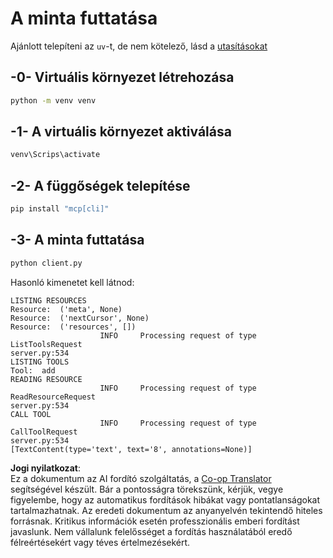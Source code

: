 <!--
CO_OP_TRANSLATOR_METADATA:
{
  "original_hash": "0ab9613fc9595f493847f91275859a18",
  "translation_date": "2025-07-13T18:42:03+00:00",
  "source_file": "03-GettingStarted/02-client/solution/python/README.md",
  "language_code": "hu"
}
-->
# A minta futtatása

Ajánlott telepíteni az `uv`-t, de nem kötelező, lásd a [utasításokat](https://docs.astral.sh/uv/#highlights)

## -0- Virtuális környezet létrehozása

```bash
python -m venv venv
```

## -1- A virtuális környezet aktiválása

```bash
venv\Scrips\activate
```

## -2- A függőségek telepítése

```bash
pip install "mcp[cli]"
```

## -3- A minta futtatása

```bash
python client.py
```

Hasonló kimenetet kell látnod:

```text
LISTING RESOURCES
Resource:  ('meta', None)
Resource:  ('nextCursor', None)
Resource:  ('resources', [])
                    INFO     Processing request of type ListToolsRequest                                                                               server.py:534
LISTING TOOLS
Tool:  add
READING RESOURCE
                    INFO     Processing request of type ReadResourceRequest                                                                            server.py:534
CALL TOOL
                    INFO     Processing request of type CallToolRequest                                                                                server.py:534
[TextContent(type='text', text='8', annotations=None)]
```

**Jogi nyilatkozat**:  
Ez a dokumentum az AI fordító szolgáltatás, a [Co-op Translator](https://github.com/Azure/co-op-translator) segítségével készült. Bár a pontosságra törekszünk, kérjük, vegye figyelembe, hogy az automatikus fordítások hibákat vagy pontatlanságokat tartalmazhatnak. Az eredeti dokumentum az anyanyelvén tekintendő hiteles forrásnak. Kritikus információk esetén professzionális emberi fordítást javaslunk. Nem vállalunk felelősséget a fordítás használatából eredő félreértésekért vagy téves értelmezésekért.